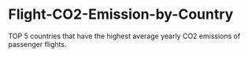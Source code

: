# Flight-CO2-Emission-by-Country
TOP 5 countries that have the highest average yearly CO2 emissions of passenger flights.
